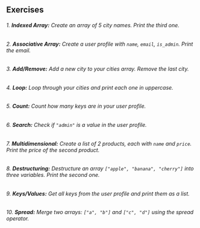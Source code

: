 

## Exercises

###### 1. **Indexed Array:** Create an array of 5 city names. Print the third one.

###### 2. **Associative Array:** Create a user profile with `name`, `email`, `is_admin`. Print the email.

###### 3. **Add/Remove:** Add a new city to your cities array. Remove the last city.

###### 4. **Loop:** Loop through your cities and print each one in uppercase.

###### 5. **Count:** Count how many keys are in your user profile.

###### 6. **Search:** Check if `"admin"` is a value in the user profile.

###### 7. **Multidimensional:** Create a list of 2 products, each with `name` and `price`. Print the price of the second product.

###### 8. **Destructuring:** Destructure an array `["apple", "banana", "cherry"]` into three variables. Print the second one.

###### 9. **Keys/Values:** Get all keys from the user profile and print them as a list.

###### 10. **Spread:** Merge two arrays: `["a", "b"]` and `["c", "d"]` using the spread operator.